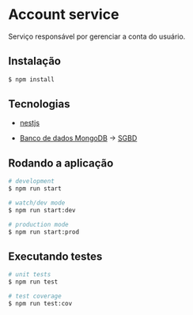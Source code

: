 # Account service

Serviço responsável por gerenciar a conta do usuário.

## Instalação

```bash
$ npm install
```

## Tecnologias

- [nestjs](https://nestjs.com/)

- [Banco de dados MongoDB](https://www.mongodb.com/try/download/community) -> [SGBD](https://www.mongodb.com/try/download/compass)

## Rodando a aplicação

```bash
# development
$ npm run start

# watch/dev mode
$ npm run start:dev

# production mode
$ npm run start:prod
```

## Executando testes

```bash
# unit tests
$ npm run test

# test coverage
$ npm run test:cov
```
